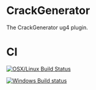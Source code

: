 # CrackGenerator
The CrackGenerator ug4 plugin.

# CI
[![OSX/Linux Build Status](https://travis-ci.org/NeuroBox3D/plugin_CrackGenerator.svg?branch=master)](https://travis-ci.org/NeuroBox3D/plugin_CrackGenerator)

[![Windows Build status](https://ci.appveyor.com/api/projects/status/2muj01c6jq7qge37?svg=true)](https://ci.appveyor.com/project/stephanmg/app-crackgenerator)

